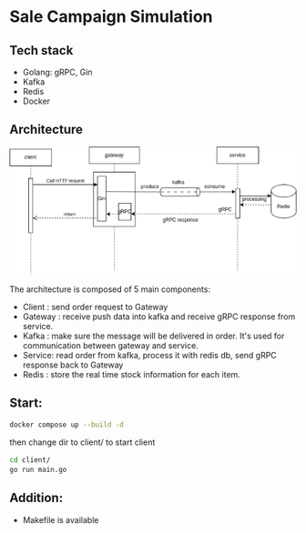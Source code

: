 # Sale **Campaign** Simulation

## Tech stack

- Golang: gRPC, Gin
- Kafka
- Redis
- Docker

## Architecture

![Architecture](./public/go-kafka-redis-grpc.drawio.png)

The architecture is composed of 5 main components:

- Client : send order request to Gateway
- Gateway : receive push data into kafka and receive gRPC response from service.
- Kafka : make  sure the message will be delivered in order. It's used for communication between gateway and service.
- Service: read order from kafka, process it with redis db, send gRPC response back to Gateway
- Redis :  store the real time stock information for each item.

## Start:

```bash
docker compose up --build -d
```

then change dir to client/ to start client

```bash
cd client/
go run main.go
```

## Addition:

- Makefile is available
